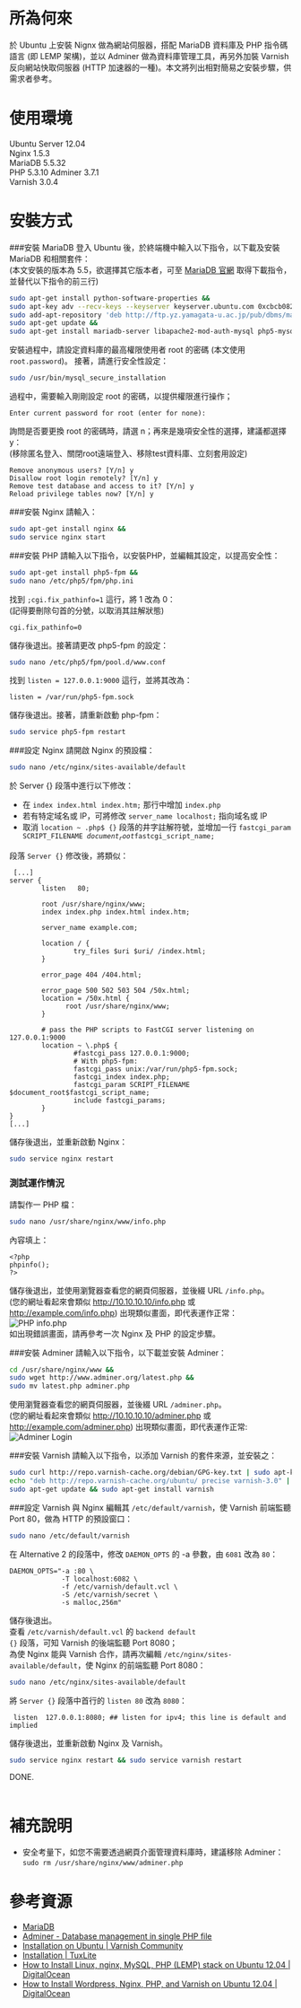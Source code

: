 所為何來
=
於 Ubuntu 上安裝 Nignx 做為網站伺服器，搭配 MariaDB 資料庫及 PHP 指令碼語言 (即 LEMP 架構)，並以 Adminer 做為資料庫管理工具，再另外加裝 Varnish 反向網站快取伺服器 (HTTP 加速器的一種)。本文將列出相對簡易之安裝步驟，供需求者參考。

使用環境
=
Ubuntu Server 12.04  
Nginx 1.5.3  
MariaDB 5.5.32  
PHP 5.3.10 
Adminer 3.7.1  
Varnish 3.0.4   

安裝方式
=
###安裝 MariaDB
登入 Ubuntu 後，於終端機中輸入以下指令，以下載及安裝 MariaDB 和相關套件：  
(本文安裝的版本為 5.5，欲選擇其它版本者，可至 [MariaDB 官網](https://downloads.mariadb.org/mariadb/repositories/) 取得下載指令，並替代以下指令的前三行)
```bash
sudo apt-get install python-software-properties && 
sudo apt-key adv --recv-keys --keyserver keyserver.ubuntu.com 0xcbcb082a1bb943db && 
sudo add-apt-repository 'deb http://ftp.yz.yamagata-u.ac.jp/pub/dbms/mariadb/repo/5.5/ubuntu precise main' && 
sudo apt-get update && 
sudo apt-get install mariadb-server libapache2-mod-auth-mysql php5-mysql
```
安裝過程中，請設定資料庫的最高權限使用者 root 的密碼 (本文使用 <code>root.password</code>)。
接著，請進行安全性設定：
```bash
sudo /usr/bin/mysql_secure_installation
```
過程中，需要輸入剛剛設定 root 的密碼，以提供權限進行操作；
```text
Enter current password for root (enter for none): 
```
詢問是否要更換 root 的密碼時，請選 n；再來是幾項安全性的選擇，建議都選擇 y：  
(移除匿名登入、關閉root遠端登入、移除test資料庫、立刻套用設定)
```text
Remove anonymous users? [Y/n] y                                            
Disallow root login remotely? [Y/n] y
Remove test database and access to it? [Y/n] y
Reload privilege tables now? [Y/n] y
```
  
###安裝 Nginx
請輸入：
```bash
sudo apt-get install nginx &&
sudo service nginx start 
```
  
###安裝 PHP
請輸入以下指令，以安裝PHP，並編輯其設定，以提高安全性：
```bash
sudo apt-get install php5-fpm &&  
sudo nano /etc/php5/fpm/php.ini
```
找到 <code>;cgi.fix_pathinfo=1</code> 這行，將 1 改為 0：  
(記得要刪除句首的分號，以取消其註解狀態)
```text
cgi.fix_pathinfo=0
```
儲存後退出。接著請更改 php5-fpm 的設定：
```bash
sudo nano /etc/php5/fpm/pool.d/www.conf
```
找到 <code>listen = 127.0.0.1:9000</code> 這行，並將其改為：
```text
listen = /var/run/php5-fpm.sock
```
儲存後退出。接著，請重新啟動 php-fpm：
```bash
sudo service php5-fpm restart
```
  
###設定 Nginx
請開啟 Nginx 的預設檔：
```bash
sudo nano /etc/nginx/sites-available/default
```
於 Server {} 段落中進行以下修改：
* 在 <code>index index.html index.htm;</code> 那行中增加 <code>index.php</code> 
* 若有特定域名或 IP，可將修改 <code>server_name localhost;</code> 指向域名或 IP
* 取消 <code>location ~ \.php$ {}</code> 段落的井字註解符號，並增加一行 <code>fastcgi_param SCRIPT_FILENAME $document_root$fastcgi_script_name;</code>

段落 <code>Server {}</code> 修改後，將類似：
```text
 [...]
server {
        listen   80;

        root /usr/share/nginx/www;
        index index.php index.html index.htm;

        server_name example.com;

        location / {
                try_files $uri $uri/ /index.html;
        }

        error_page 404 /404.html;

        error_page 500 502 503 504 /50x.html;
        location = /50x.html {
              root /usr/share/nginx/www;
        }

        # pass the PHP scripts to FastCGI server listening on 127.0.0.1:9000
        location ~ \.php$ {
                #fastcgi_pass 127.0.0.1:9000;
                # With php5-fpm:
                fastcgi_pass unix:/var/run/php5-fpm.sock;
                fastcgi_index index.php;
                fastcgi_param SCRIPT_FILENAME $document_root$fastcgi_script_name;
                include fastcgi_params;
        }
}
[...]
```
儲存後退出，並重新啟動 Nginx：
```bash
sudo service nginx restart
```

### 測試運作情況
請製作一 PHP 檔：
```bash
sudo nano /usr/share/nginx/www/info.php
```
內容填上：
```text
<?php
phpinfo();
?>
```
儲存後退出，並使用瀏覽器查看您的網頁伺服器，並後綴 URL <code>/info.php</code>。  
(您的網址看起來會類似 http://10.10.10.10/info.php 或 http://example.com/info.php)
出現類似畫面，即代表運作正常：  
![PHP info.php](https://lh6.googleusercontent.com/-wKg6_Oj6tD4/UhTX8RxKh_I/AAAAAAAAf9M/ApyTgXdV_KE/w826-h801-no/PHP+info.php.png)  
如出現錯誤畫面，請再參考一次 Nginx 及 PHP 的設定步驟。

###安裝 Adminer
請輸入以下指令，以下載並安裝 Adminer：
```bash
cd /usr/share/nginx/www &&
sudo wget http://www.adminer.org/latest.php && 
sudo mv latest.php adminer.php
```
使用瀏覽器查看您的網頁伺服器，並後綴 URL <code>/adminer.php</code>。  
(您的網址看起來會類似 http://10.10.10.10/adminer.php 或 http://example.com/adminer.php)
出現類似畫面，即代表運作正常:  
![Adminer Login](https://lh5.googleusercontent.com/-w5QfUEM4RVQ/UhTa9G4DZJI/AAAAAAAAf9k/qKebzhrVhQI/w655-h374-no/adminer.png)  

###安裝 Varnish
請輸入以下指令，以添加 Varnish 的套件來源，並安裝之：
```bash
sudo curl http://repo.varnish-cache.org/debian/GPG-key.txt | sudo apt-key add - && 
echo "deb http://repo.varnish-cache.org/ubuntu/ precise varnish-3.0" | sudo tee -a /etc/apt/sources.list && 
sudo apt-get update && sudo apt-get install varnish
```

###設定 Varnish 與 Nginx
編輯其 <code>/etc/default/varnish</code>，使 Varnish 前端監聽 Port 80，做為 HTTP 的預設窗口：
```bash
sudo nano /etc/default/varnish
```
在 Alternative 2 的段落中，修改 <code>DAEMON_OPTS</code> 的 -a 參數，由 <code>6081</code> 改為 <code>80</code>：
```text
DAEMON_OPTS="-a :80 \
             -T localhost:6082 \
             -f /etc/varnish/default.vcl \
             -S /etc/varnish/secret \
             -s malloc,256m"
```
儲存後退出。  
查看 <code>/etc/varnish/default.vcl</code> 的 <code>backend default {}</code> 段落，可知 Varnish 的後端監聽 Port 8080；  
為使 Nginx 能與 Varnish 合作，請再次編輯 <code>/etc/nginx/sites-available/default</code>，使 Nginx 的前端監聽 Port 8080：
```bash
sudo nano /etc/nginx/sites-available/default
```
將 <code>Server {}</code> 段落中首行的 <code>listen 80</code> 改為 <code>8080</code>：
```text
 listen  127.0.0.1:8080; ## listen for ipv4; this line is default and implied
```
儲存後退出，並重新啟動 Nginx 及 Varnish。
```bash
sudo service nginx restart && sudo service varnish restart
```
  
DONE.
<br>
<br>

補充說明
=
* 安全考量下，如您不需要透過網頁介面管理資料庫時，建議移除 Adminer：<code>sudo rm /usr/share/nginx/www/adminer.php</code>

參考資源
=
* [MariaDB](https://mariadb.org/)
* [Adminer - Database management in single PHP file](http://www.adminer.org/)
* [Installation on Ubuntu | Varnish Community](https://www.varnish-cache.org/installation/ubuntu)
* [Installation | TuxLite](https://tuxlite.com/installation/)
* [How to Install Linux, nginx, MySQL, PHP (LEMP) stack on Ubuntu 12.04 | DigitalOcean](https://www.digitalocean.com/community/articles/how-to-install-linux-nginx-mysql-php-lemp-stack-on-ubuntu-12-04)
* [How to Install Wordpress, Nginx, PHP, and Varnish on Ubuntu 12.04 | DigitalOcean](https://www.digitalocean.com/community/articles/how-to-install-wordpress-nginx-php-and-varnish-on-ubuntu-12-04)
